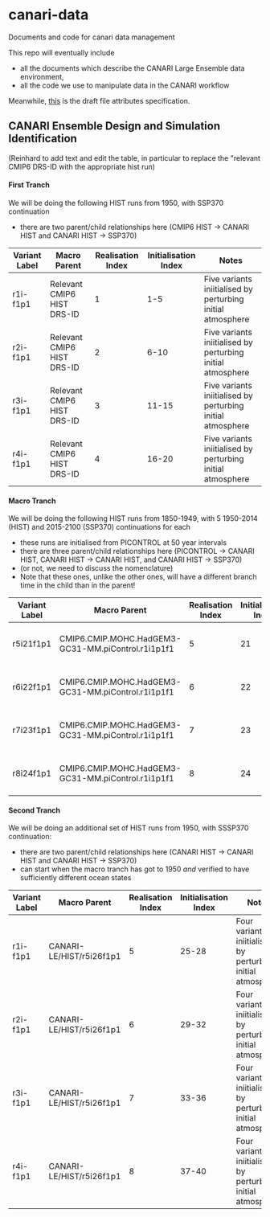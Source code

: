 # canari-data
Documents and code for canari data management

This repo will eventually include 
- all the documents which describe the CANARI Large Ensemble data environment,
- all the code we use to manipulate data in the CANARI workflow

Meanwhile, [this](https://docs.google.com/document/d/1oYErv41Ai5535LMHfU5wCUTFEnRFr39LbVoaKDHEZNg) is the draft file attributes specification.

## CANARI Ensemble Design and Simulation Identification

(Reinhard to add text and edit the table, in particular to replace the "relevant CMIP6 DRS-ID with the appropriate hist run)


#### First Tranch
We will be doing the following HIST runs from 1950, with SSP370 continuation
- there are two parent/child relationships here (CMIP6 HIST -> CANARI HIST and CANARI HIST -> SSP370)

| Variant Label | Macro Parent | Realisation Index | Initialisation Index | Notes |
| -- | -- | -- | -- | -- |
| r1i-f1p1 | Relevant CMIP6 HIST DRS-ID | 1 | 1-5 | Five variants iniitialised by perturbing initial atmosphere | 
| r2i-f1p1 | Relevant CMIP6 HIST DRS-ID | 2 | 6-10 | Five variants iniitialised by perturbing initial atmosphere | 
| r3i-f1p1 | Relevant CMIP6 HIST DRS-ID | 3 | 11-15 | Five variants iniitialised by perturbing initial atmosphere | 
| r4i-f1p1 | Relevant CMIP6 HIST DRS-ID | 4 | 16-20 | Five variants iniitialised by perturbing initial atmosphere | 

#### Macro Tranch

We will be doing the following HIST runs from 1850-1949, with 5 1950-2014 (HIST) and 2015-2100 (SSP370) continuations for each
- these runs are initialised from PICONTROL at 50 year intervals
- there are three parent/child relationships here (PICONTROL -> CANARI HIST, CANARI HIST -> CANARI HIST, and CANARI HIST -> SSP370)
- (or not, we need to discuss the nomenclature)
- Note that these ones, unlike the other ones, will have a different branch time in the child than in the parent!

| Variant Label | Macro Parent | Realisation Index | Initialisation Index | Notes |
| -- | -- | -- | -- | -- |
| r5i21f1p1 | CMIP6.CMIP.MOHC.HadGEM3-GC31-MM.piControl.r1i1p1f1 | 5 | 21 | Just the one variant, but three logical components |
| r6i22f1p1 | CMIP6.CMIP.MOHC.HadGEM3-GC31-MM.piControl.r1i1p1f1 | 6 | 22 | Just the one variant, but three logical components |
| r7i23f1p1 | CMIP6.CMIP.MOHC.HadGEM3-GC31-MM.piControl.r1i1p1f1 | 7 | 23 | Just the one variant, but three logical components|
| r8i24f1p1 | CMIP6.CMIP.MOHC.HadGEM3-GC31-MM.piControl.r1i1p1f1 | 8 | 24 | Just the one variant,  but three logical components|


#### Second Tranch

We will be doing an additional set of HIST runs from 1950, with SSSP370 continuation:
- there are two parent/child relationships here (CANARI HIST -> CANARI HIST and CANARI HIST -> SSP370)
- can start when the macro tranch has got to 1950 _and_ verified to have sufficiently different ocean states

| Variant Label | Macro Parent | Realisation Index | Initialisation Index | Notes |
| -- | -- | -- | -- | -- |
| r1i-f1p1 | CANARI-LE/HIST/r5i26f1p1 | 5 | 25-28 | Four variants iniitialised by perturbing initial atmosphere | 
| r2i-f1p1 | CANARI-LE/HIST/r5i26f1p1 | 6 | 29-32  | Four variants iniitialised by perturbing initial atmosphere | 
| r3i-f1p1 | CANARI-LE/HIST/r5i26f1p1 | 7 | 33-36 | Four variants iniitialised by perturbing initial atmosphere | 
| r4i-f1p1 | CANARI-LE/HIST/r5i26f1p1 | 8 | 37-40 | Four variants iniitialised by perturbing initial atmosphere | 





